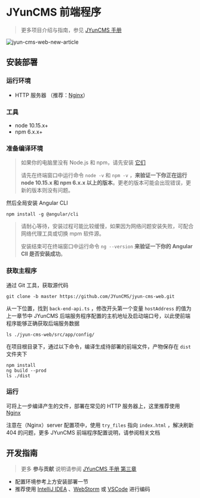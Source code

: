 # JYunCMS 前端程序

> 更多项目介绍与指南，参见 [JYunCMS 手册](https://github.com/JYunCMS/jyun-cms-doc/blob/master/README.md)

![jyun-cms-web-new-article](https://github.com/JYunCMS/jyun-cms-doc/raw/master/assets/img/jyun-cms-web-new-article.gif)

## 安装部署

### 运行环境

- HTTP 服务器 （推荐：[Nginx](https://nginx.org/)）

### 工具

- node 10.15.x+
- npm 6.x.x+

### 准备编译环境

> 如果你的电脑里没有 Node.js 和 npm，请先安装 [它们](https://nodejs.org/en/download/)
>
> 请先在终端窗口中运行命令 `node -v` 和 `npm -v` ，**来验证一下你正在运行 node 10.15.x 和 npm 6.x.x 以上的版本**。更老的版本可能会出现错误，更新的版本则没有问题。

然后全局安装 Angular CLI

```shell
npm install -g @angular/cli
```

> 请耐心等待，安装过程可能比较缓慢，如果因为网络问题安装失败，可配合网络代理工具或切换 mpm 软件源。
>
> 安装结束可在终端窗口中运行命令 `ng --version` **来验证一下你的 Angular ClI 是否安装成功**。

### 获取主程序

通过 Git 工具，获取源代码

```shell
git clone -b master https://github.com/JYunCMS/jyun-cms-web.git
```

从一下位置，找到 `back-end-api.ts` ，修改开头第一个变量 `hostAddress` 的值为上一章节中 JYunCMS 后端服务程序配置的主机地址及启动端口号，以此使前端程序能够正确获取后端服务数据

```shell
ls ./jyun-cms-web/src/app/config/
```

在项目根目录下，通过以下命令，编译生成待部署的前端文件，产物保存在 `dist` 文件夹下

```shell
npm install
ng build --prod
ls ./dist
```

### 运行

可将上一步编译产生的文件，部署在常见的 HTTP 服务器上，这里推荐使用 [Nginx](https://nginx.org/)

注意在（Nginx）server 配置项中，使用 `try_files` 指向 `index.html` ，解决刷新 404 的问题，更多 JYunCMS 前端程序配置说明，请参阅相关文档

## 开发指南

> 更多 **参与贡献** 说明请参阅 [JYunCMS 手册 第三章](https://github.com/JYunCMS/jyun-cms-doc/blob/master/3.1_contribution_method.md)

- 配置环境参考上方安装部署一节
- 推荐使用 [IntelliJ IDEA](https://www.jetbrains.com/idea/) 、[WebStorm](https://www.jetbrains.com/webstorm/) 或 [VSCode](https://code.visualstudio.com/) 进行编码

